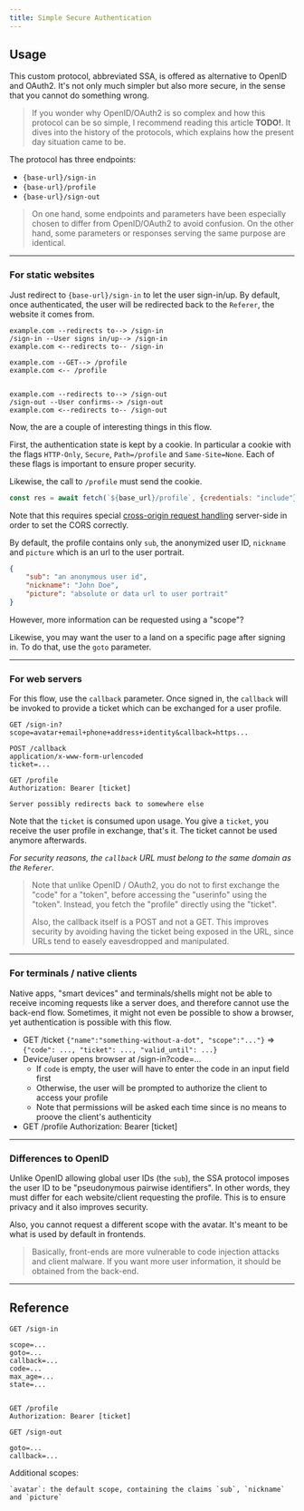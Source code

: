 ```yaml
---
title: Simple Secure Authentication
---
```


Usage
-----

This custom protocol, abbreviated SSA, is offered as alternative to OpenID and OAuth2.
It's not only much simpler but also more secure, in the sense that you cannot do something wrong.

> If you wonder why OpenID/OAuth2 is so complex and how this protocol can be so simple, I recommend reading this article **TODO!**.
> It dives into the history of the protocols, which explains how the present day situation came to be.

The protocol has three endpoints:

- `{base-url}/sign-in`
- `{base-url}/profile`
- `{base-url}/sign-out`

> On one hand, some endpoints and parameters have been especially chosen to differ from OpenID/OAuth2 to avoid confusion.
> On the other hand, some parameters or responses serving the same purpose are identical. 

---

### For static websites


Just redirect to `{base-url}/sign-in` to let the user sign-in/up.
By default, once authenticated, the user will be redirected back to the `Referer`, the website it comes from.

```mermaid
example.com --redirects to--> /sign-in
/sign-in --User signs in/up--> /sign-in
example.com <--redirects to-- /sign-in

example.com --GET--> /profile
example.com <-- /profile


example.com --redirects to--> /sign-out
/sign-out --User confirms--> /sign-out
example.com <--redirects to-- /sign-out
```

Now, the are a couple of interesting things in this flow.

First, the authentication state is kept by a cookie. In particular a cookie with the flags `HTTP-Only`, `Secure`, `Path=/profile` and `Same-Site=None`.
Each of these flags is important to ensure proper security.

Likewise, the call to `/profile` must send the cookie.

```js
const res = await fetch(`${base_url}/profile`, {credentials: "include"})
```

Note that this requires special [cross-origin request handling](https://developer.mozilla.org/en-US/docs/Web/HTTP/CORS#requests_with_credentials) server-side in order to set the CORS correctly.

By default, the profile contains only `sub`, the anonymized user ID, `nickname` and `picture` which is an url to the user portrait.

```json
{
    "sub": "an anonymous user id",
    "nickname": "John Doe",
    "picture": "absolute or data url to user portrait"
}
```

However, more information can be requested using a "scope"?

Likewise, you may want the user to a land on a specific page after signing in. To do that, use the `goto` parameter.


---

### For web servers

For this flow, use the `callback` parameter. Once signed in, the `callback` will be invoked to provide a ticket which can be exchanged for a user profile.

    GET /sign-in?scope=avatar+email+phone+address+identity&callback=https...

    POST /callback
    application/x-www-form-urlencoded
    ticket=...

    GET /profile
    Authorization: Bearer [ticket]

    Server possibly redirects back to somewhere else

Note that the `ticket` is consumed upon usage.
You give a `ticket`, you receive the user profile in exchange, that's it.
The ticket cannot be used anymore afterwards.

*For security reasons, the `callback` URL must belong to the same domain as the `Referer`.*


> Note that unlike OpenID / OAuth2, you do not to first exchange the "code" for a "token", before accessing the "userinfo" using the "token". Instead, you fetch the "profile" directly using the "ticket".
>
> Also, the callback itself is a POST and not a GET.
> This improves security by avoiding having the ticket being exposed in the URL,
> since URLs tend to easely eavesdropped and manipulated.


---

### For terminals / native clients


Native apps, "smart devices" and terminals/shells might not be able to receive incoming requests like a server does, and therefore cannot use the back-end flow.
Sometimes, it might not even be possible to show a browser, yet authentication is possible with this flow.

- GET /ticket
       `{"name":"something-without-a-dot", "scope":"..."}`
       => `{"code": ..., "ticket": ..., "valid_until": ...}`
- Device/user opens browser at /sign-in?code=...
    - If `code` is empty, the user will have to enter the code in an input field first
    - Otherwise, the user will be prompted to authorize the client to access your profile
    - Note that permissions will be asked each time since is no means to proove the client's authenticity
- GET /profile
  Authorization: Bearer [ticket]

---

### Differences to OpenID


Unlike OpenID allowing global user IDs (the `sub`), the SSA protocol imposes the user ID to be "pseudonymous pairwise identifiers".
In other words, they must differ for each website/client requesting the profile. This is to ensure privacy and it also improves security.

Also, you cannot request a different scope with the avatar. It's meant to be what is used by default in frontends.

> Basically, front-ends are more vulnerable to code injection attacks and client malware.
> If you want more user information, it should be obtained from the back-end. 

---

Reference
---------


    GET /sign-in

    scope=...
    goto=...
    callback=...
    code=...
    max_age=...
    state=...


    GET /profile
    Authorization: Bearer [ticket]
    
    GET /sign-out

    goto=...
    callback=...

Additional scopes:

    `avatar`: the default scope, containing the claims `sub`, `nickname` and `picture`